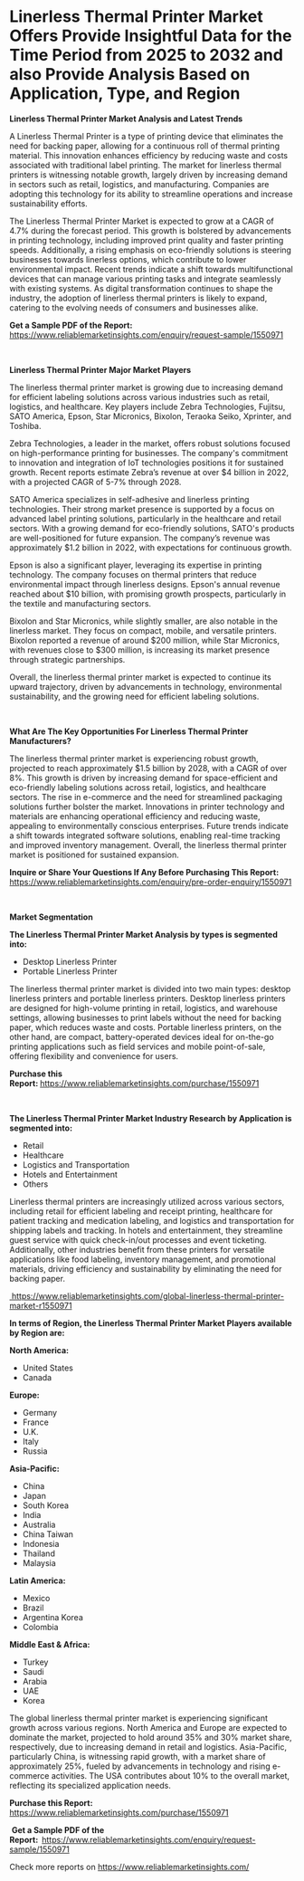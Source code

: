 <p><h1>Linerless Thermal Printer Market Offers Provide Insightful Data for the Time Period from 2025 to 2032 and also Provide Analysis Based on Application, Type, and Region</h1></p><p><strong>Linerless Thermal Printer Market Analysis and Latest Trends</strong></p>
<p><p>A Linerless Thermal Printer is a type of printing device that eliminates the need for backing paper, allowing for a continuous roll of thermal printing material. This innovation enhances efficiency by reducing waste and costs associated with traditional label printing. The market for linerless thermal printers is witnessing notable growth, largely driven by increasing demand in sectors such as retail, logistics, and manufacturing. Companies are adopting this technology for its ability to streamline operations and increase sustainability efforts.</p><p>The Linerless Thermal Printer Market is expected to grow at a CAGR of 4.7% during the forecast period. This growth is bolstered by advancements in printing technology, including improved print quality and faster printing speeds. Additionally, a rising emphasis on eco-friendly solutions is steering businesses towards linerless options, which contribute to lower environmental impact. Recent trends indicate a shift towards multifunctional devices that can manage various printing tasks and integrate seamlessly with existing systems. As digital transformation continues to shape the industry, the adoption of linerless thermal printers is likely to expand, catering to the evolving needs of consumers and businesses alike.</p></p>
<p><strong>Get a Sample PDF of the Report:&nbsp;</strong> <a href="https://www.reliablemarketinsights.com/enquiry/request-sample/1550971?utm_campaign=2533&utm_medium=2&utm_source=Github&utm_content=ia&utm_term=27022025&utm_id=linerless-thermal-printer">https://www.reliablemarketinsights.com/enquiry/request-sample/1550971</a></p>
<p>&nbsp;</p>
<p><strong>Linerless Thermal Printer Major Market Players</strong></p>
<p><p>The linerless thermal printer market is growing due to increasing demand for efficient labeling solutions across various industries such as retail, logistics, and healthcare. Key players include Zebra Technologies, Fujitsu, SATO America, Epson, Star Micronics, Bixolon, Teraoka Seiko, Xprinter, and Toshiba.</p><p>Zebra Technologies, a leader in the market, offers robust solutions focused on high-performance printing for businesses. The company's commitment to innovation and integration of IoT technologies positions it for sustained growth. Recent reports estimate Zebra’s revenue at over $4 billion in 2022, with a projected CAGR of 5-7% through 2028. </p><p>SATO America specializes in self-adhesive and linerless printing technologies. Their strong market presence is supported by a focus on advanced label printing solutions, particularly in the healthcare and retail sectors. With a growing demand for eco-friendly solutions, SATO's products are well-positioned for future expansion. The company’s revenue was approximately $1.2 billion in 2022, with expectations for continuous growth.</p><p>Epson is also a significant player, leveraging its expertise in printing technology. The company focuses on thermal printers that reduce environmental impact through linerless designs. Epson's annual revenue reached about $10 billion, with promising growth prospects, particularly in the textile and manufacturing sectors.</p><p>Bixolon and Star Micronics, while slightly smaller, are also notable in the linerless market. They focus on compact, mobile, and versatile printers. Bixolon reported a revenue of around $200 million, while Star Micronics, with revenues close to $300 million, is increasing its market presence through strategic partnerships.</p><p>Overall, the linerless thermal printer market is expected to continue its upward trajectory, driven by advancements in technology, environmental sustainability, and the growing need for efficient labeling solutions.</p></p>
<p>&nbsp;</p>
<p><strong>What Are The Key Opportunities For Linerless Thermal Printer Manufacturers?</strong></p>
<p><p>The linerless thermal printer market is experiencing robust growth, projected to reach approximately $1.5 billion by 2028, with a CAGR of over 8%. This growth is driven by increasing demand for space-efficient and eco-friendly labeling solutions across retail, logistics, and healthcare sectors. The rise in e-commerce and the need for streamlined packaging solutions further bolster the market. Innovations in printer technology and materials are enhancing operational efficiency and reducing waste, appealing to environmentally conscious enterprises. Future trends indicate a shift towards integrated software solutions, enabling real-time tracking and improved inventory management. Overall, the linerless thermal printer market is positioned for sustained expansion.</p></p>
<p><strong>Inquire or Share Your Questions If Any Before Purchasing This Report:</strong> <a href="https://www.reliablemarketinsights.com/enquiry/pre-order-enquiry/1550971?utm_campaign=2533&utm_medium=2&utm_source=Github&utm_content=ia&utm_term=27022025&utm_id=linerless-thermal-printer">https://www.reliablemarketinsights.com/enquiry/pre-order-enquiry/1550971</a></p>
<p>&nbsp;</p>
<p><strong>Market Segmentation</strong></p>
<p><strong>The Linerless Thermal Printer Market Analysis by types is segmented into:</strong></p>
<p><ul><li>Desktop Linerless Printer</li><li>Portable Linerless Printer</li></ul></p>
<p><p>The linerless thermal printer market is divided into two main types: desktop linerless printers and portable linerless printers. Desktop linerless printers are designed for high-volume printing in retail, logistics, and warehouse settings, allowing businesses to print labels without the need for backing paper, which reduces waste and costs. Portable linerless printers, on the other hand, are compact, battery-operated devices ideal for on-the-go printing applications such as field services and mobile point-of-sale, offering flexibility and convenience for users.</p></p>
<p><strong>Purchase this Report:&nbsp;</strong><a href="https://www.reliablemarketinsights.com/purchase/1550971?utm_campaign=2533&utm_medium=2&utm_source=Github&utm_content=ia&utm_term=27022025&utm_id=linerless-thermal-printer">https://www.reliablemarketinsights.com/purchase/1550971</a></p>
<p>&nbsp;</p>
<p><strong>The Linerless Thermal Printer Market Industry Research by Application is segmented into:</strong></p>
<p><ul><li>Retail</li><li>Healthcare</li><li>Logistics and Transportation</li><li>Hotels and Entertainment</li><li>Others</li></ul></p>
<p><p>Linerless thermal printers are increasingly utilized across various sectors, including retail for efficient labeling and receipt printing, healthcare for patient tracking and medication labeling, and logistics and transportation for shipping labels and tracking. In hotels and entertainment, they streamline guest service with quick check-in/out processes and event ticketing. Additionally, other industries benefit from these printers for versatile applications like food labeling, inventory management, and promotional materials, driving efficiency and sustainability by eliminating the need for backing paper.</p></p>
<p><a href="https://www.reliablemarketinsights.com/global-linerless-thermal-printer-market-r1550971?utm_campaign=2533&utm_medium=2&utm_source=Github&utm_content=ia&utm_term=27022025&utm_id=linerless-thermal-printer">&nbsp;https://www.reliablemarketinsights.com/global-linerless-thermal-printer-market-r1550971</a></p>
<p><strong>In terms of Region, the Linerless Thermal Printer Market Players available by Region are:</strong></p>
<p>
    <p> <strong> North America: </strong>
        <ul>
            <li>United States</li>
            <li>Canada</li>
        </ul>
        </p> 
    <p> <strong> Europe: </strong>
        <ul>
            <li>Germany</li>
            <li>France</li>
            <li>U.K.</li>
            <li>Italy</li>
            <li>Russia</li>
        </ul>
        </p> 
    <p> <strong> Asia-Pacific: </strong>
        <ul>
            <li>China</li>
            <li>Japan</li>
            <li>South Korea</li>
            <li>India</li>
            <li>Australia</li>
            <li>China Taiwan</li>
            <li>Indonesia</li>
            <li>Thailand</li>
            <li>Malaysia</li>
        </ul>
        </p> 
    <p> <strong> Latin America: </strong>
        <ul>
            <li>Mexico</li>
            <li>Brazil</li>
            <li>Argentina Korea</li>
            <li>Colombia</li>
        </ul>
        </p> 
    <p> <strong> Middle East & Africa: </strong>
        <ul>
            <li>Turkey</li>
            <li>Saudi</li>
            <li>Arabia</li>
            <li>UAE</li>
            <li>Korea</li>
        </ul>
    </p>
    </p>
<p><p>The global linerless thermal printer market is experiencing significant growth across various regions. North America and Europe are expected to dominate the market, projected to hold around 35% and 30% market share, respectively, due to increasing demand in retail and logistics. Asia-Pacific, particularly China, is witnessing rapid growth, with a market share of approximately 25%, fueled by advancements in technology and rising e-commerce activities. The USA contributes about 10% to the overall market, reflecting its specialized application needs.</p></p>
<p><strong>Purchase this Report: </strong><a href="https://www.reliablemarketinsights.com/purchase/1550971?utm_campaign=2533&utm_medium=2&utm_source=Github&utm_content=ia&utm_term=27022025&utm_id=linerless-thermal-printer">https://www.reliablemarketinsights.com/purchase/1550971</a></p>
<p>&nbsp;<strong>Get a Sample PDF of the Report:&nbsp;&nbsp;</strong><a href="https://www.reliablemarketinsights.com/enquiry/request-sample/1550971?utm_campaign=2533&utm_medium=2&utm_source=Github&utm_content=ia&utm_term=27022025&utm_id=linerless-thermal-printer">https://www.reliablemarketinsights.com/enquiry/request-sample/1550971</a></p>
<p><strong></strong></p>
<p>Check more reports on <a href="https://www.reliablemarketinsights.com/?utm_campaign=2533&utm_medium=2&utm_source=Github&utm_content=ia&utm_term=27022025&utm_id=linerless-thermal-printer">https://www.reliablemarketinsights.com/</a></p>